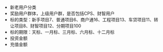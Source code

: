 * 新老用户分类
* 奖励用户群体，上级用户群，是否包括CPS、财智用户
* 标的类型：新手项目7、普通项目6、商户通16、工程项目13、车贷项目11、转让项目8、财智项目12、分期项目100
* 标的期限：天标、一月标、三月标、六月标、十二月标
* 投资金额
* 充值金额



